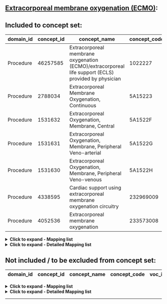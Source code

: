 ## [Extracorporeal membrane oxygenation (ECMO)](https://github.com/OHDSI/Covid-19/blob/vocabularies_for_phenotypes/Vocabulary/sql/phenotypes/Extracorporeal20%membrane20%oxygenation20%(ECMO).sql):

## Included to concept set:
|domain_id|concept_id|concept_name|concept_code|voc_id
|---|---|---|---|---|
Procedure|46257585|Extracorporeal membrane oxygenation (ECMO)/extracorporeal life support (ECLS) provided by physician|1022227|CPT4
Procedure|2788034|Extracorporeal Membrane Oxygenation, Continuous|5A15223|ICD10PCS
Procedure|1531632|Extracorporeal Oxygenation, Membrane, Central|5A1522F|ICD10PCS
Procedure|1531631|Extracorporeal Oxygenation, Membrane, Peripheral Veno-arterial|5A1522G|ICD10PCS
Procedure|1531630|Extracorporeal Oxygenation, Membrane, Peripheral Veno-venous|5A1522H|ICD10PCS
Procedure|4338595|Cardiac support using extracorporeal membrane oxygenation circuitry|232969009|SNOMED
Procedure|4052536|Extracorporeal membrane oxygenation|233573008|SNOMED


<details><summary><strong>Click to expand - Mapping list</strong></summary>
<p>

|domain_id|concept_id|concept_name|voc_id|source_voc_id|source_code
|---|---|---|---|---|---|
Procedure|4338595|Cardiac support using extracorporeal membrane oxygenation circuitry|SNOMED|Nebraska Lexicon|232969009
Procedure|4052536|Extracorporeal membrane oxygenation|SNOMED|ICD9Proc|39.65
Procedure|4052536|Extracorporeal membrane oxygenation|SNOMED|ICD9ProcCN|39.65; 39.6500
Procedure|4052536|Extracorporeal membrane oxygenation|SNOMED|Nebraska Lexicon|180904009; 233573008
Procedure|4052536|Extracorporeal membrane oxygenation|SNOMED|OPCS4|X58.1
Procedure|4052536|Extracorporeal membrane oxygenation|SNOMED|Read|7L1S000; 7L1S011; 7M36200


</p>
</details>

<details><summary><strong>Click to expand - Detailed Mapping list</strong></summary>
<p>

|source_code_description|source_code|source_voc_id|concept_id|concept_name|concept_code|concept_class_id|domain_id|voc_id
|---|---|---|---|---|---|---|---|---|
Extracorporeal membrane oxygenation|180904009|Nebraska Lexicon|4052536|Extracorporeal membrane oxygenation|233573008|Procedure|Procedure|SNOMED
Cardiac support using extracorporeal membrane oxygenation circuitry|232969009|Nebraska Lexicon|4338595|Cardiac support using extracorporeal membrane oxygenation circuitry|232969009|Procedure|Procedure|SNOMED
Extracorporeal membrane oxygenation|233573008|Nebraska Lexicon|4052536|Extracorporeal membrane oxygenation|233573008|Procedure|Procedure|SNOMED
Extracorporeal membrane oxygenation [ECMO]|39.65|ICD9Proc|4052536|Extracorporeal membrane oxygenation|233573008|Procedure|Procedure|SNOMED
Extracorporeal membrane oxygenation [ECMO]|39.65|ICD9ProcCN|4052536|Extracorporeal membrane oxygenation|233573008|Procedure|Procedure|SNOMED
Extracorporeal membrane oxygenation [ECMO]|39.6500|ICD9ProcCN|4052536|Extracorporeal membrane oxygenation|233573008|Procedure|Procedure|SNOMED
Extracorporeal membrane oxygenation (ECMO)|7L1S000|Read|4052536|Extracorporeal membrane oxygenation|233573008|Procedure|Procedure|SNOMED
Extracorporeal membrane oxygenation|7L1S011|Read|4052536|Extracorporeal membrane oxygenation|233573008|Procedure|Procedure|SNOMED
Extra corporeal membrane oxygenation|7M36200|Read|4052536|Extracorporeal membrane oxygenation|233573008|Procedure|Procedure|SNOMED
Extracorporeal membrane oxygenation|X58.1|OPCS4|4052536|Extracorporeal membrane oxygenation|233573008|Procedure|Procedure|SNOMED

</p>
</details>


## Not included / to be excluded from concept set:
|domain_id|concept_id|concept_name|concept_code|voc_id|comment
|---|---|---|---|---|---|


<details><summary><strong>Click to expand - Mapping list</strong></summary>
<p>

|domain_id|concept_id|concept_name|voc_id|source_voc_id|source_code
|---|---|---|---|---|---|


</p>
</details>

<details><summary><strong>Click to expand - Detailed Mapping list</strong></summary>
<p>

|source_code_description|source_code|source_voc_id|concept_id|concept_name|concept_code|concept_class_id|domain_id|voc_id
|---|---|---|---|---|---|---|---|---|


</p>
</details>



***